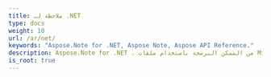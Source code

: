 ```yaml
---
title: ملاحظة لـ .NET
type: docs
weight: 10
url: /ar/net/
keywords: "Aspose.Note for .NET, Aspose Note, Aspose API Reference."
description: Aspose.Note for .NET ، من الممكن البرمجة باستخدام ملفات Microsoft OneNote بدون أتمتة Microsoft Office.
is_root: true
---
```

